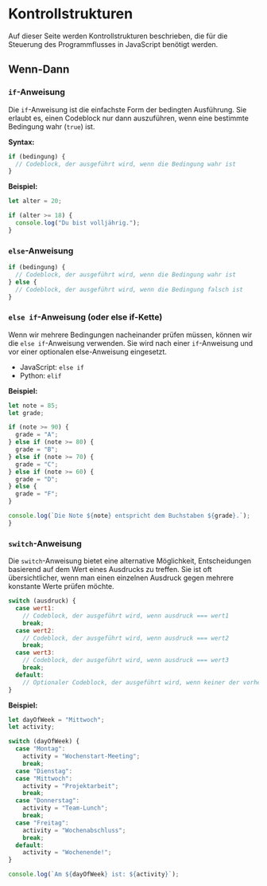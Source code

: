 # Kontrollstrukturen  

Auf dieser Seite werden Kontrollstrukturen beschrieben, die für die Steuerung des Programmflusses in JavaScript benötigt werden.  

## Wenn-Dann

### `if`-Anweisung

Die `if`-Anweisung ist die einfachste Form der bedingten Ausführung. Sie erlaubt es, einen Codeblock nur dann auszuführen, wenn eine bestimmte Bedingung wahr (`true`) ist.

**Syntax:**

```javascript
if (bedingung) {
  // Codeblock, der ausgeführt wird, wenn die Bedingung wahr ist
}
```

**Beispiel:**

```JavaScript
let alter = 20;

if (alter >= 18) {
  console.log("Du bist volljährig.");
}
```

### `else`-Anweisung

```JavaScript
if (bedingung) {
  // Codeblock, der ausgeführt wird, wenn die Bedingung wahr ist
} else {
  // Codeblock, der ausgeführt wird, wenn die Bedingung falsch ist
}
```

### `else if`-Anweisung (oder else if-Kette)

Wenn wir mehrere Bedingungen nacheinander prüfen müssen, können wir die `else if`-Anweisung verwenden. Sie wird nach einer `if`-Anweisung und vor einer optionalen else-Anweisung eingesetzt.  

* JavaScript: `else if`  
* Python: `elif`

**Beispiel:**

```JavaScript
let note = 85;
let grade;

if (note >= 90) {
  grade = "A";
} else if (note >= 80) {
  grade = "B";
} else if (note >= 70) {
  grade = "C";
} else if (note >= 60) {
  grade = "D";
} else {
  grade = "F";
}

console.log(`Die Note ${note} entspricht dem Buchstaben ${grade}.`);
}
```

### `switch`-Anweisung

Die `switch`-Anweisung bietet eine alternative Möglichkeit, Entscheidungen basierend auf dem Wert eines Ausdrucks zu treffen. Sie ist oft übersichtlicher, wenn man einen einzelnen Ausdruck gegen mehrere konstante Werte prüfen möchte.  

```JavaScript
switch (ausdruck) {
  case wert1:
    // Codeblock, der ausgeführt wird, wenn ausdruck === wert1
    break;
  case wert2:
    // Codeblock, der ausgeführt wird, wenn ausdruck === wert2
    break;
  case wert3:
    // Codeblock, der ausgeführt wird, wenn ausdruck === wert3
    break;
  default:
    // Optionaler Codeblock, der ausgeführt wird, wenn keiner der vorherigen Fälle zutrifft
}
```

**Beispiel:**

```JavaScript
let dayOfWeek = "Mittwoch";
let activity;

switch (dayOfWeek) {
  case "Montag":
    activity = "Wochenstart-Meeting";
    break;
  case "Dienstag":
  case "Mittwoch":
    activity = "Projektarbeit";
    break;
  case "Donnerstag":
    activity = "Team-Lunch";
    break;
  case "Freitag":
    activity = "Wochenabschluss";
    break;
  default:
    activity = "Wochenende!";
}

console.log(`Am ${dayOfWeek} ist: ${activity}`);
```
